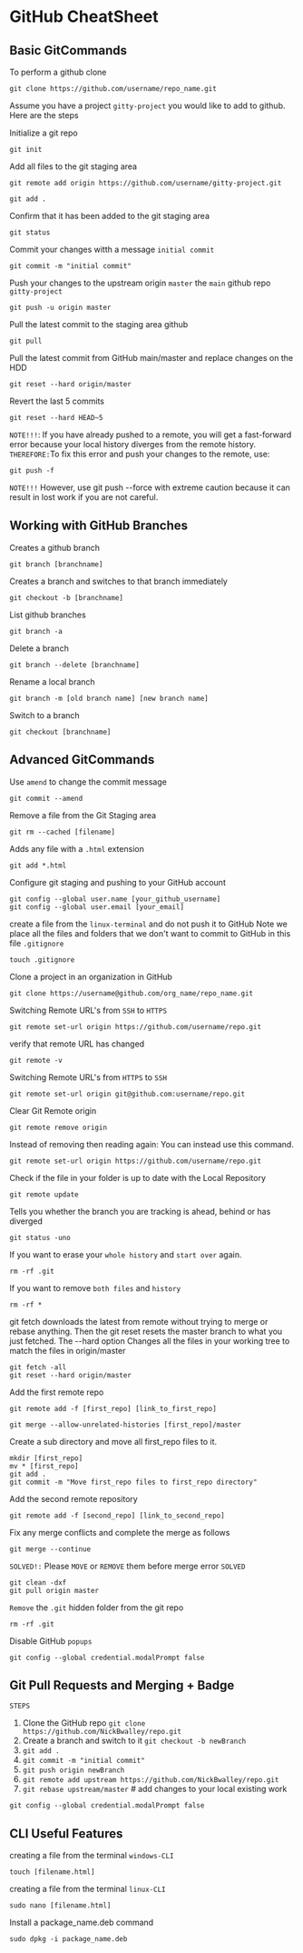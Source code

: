 # GitHub CheatSheet

## Basic GitCommands

To perform a github clone

```
git clone https://github.com/username/repo_name.git
```

Assume you have a project `gitty-project` you would like to add to github. Here are the steps

Initialize a git repo

```
git init
```

Add all files to the git staging area

```
git remote add origin https://github.com/username/gitty-project.git
```

```
git add .
```

Confirm that it has been added to the git staging area

```
git status
```

Commit your changes witth a message `initial commit`

```
git commit -m "initial commit"
```

Push your changes to the upstream origin `master` the `main` github repo `gitty-project`

```
git push -u origin master
```

Pull the latest commit to the staging area github

```
git pull
```

Pull the latest commit from GitHub main/master and replace changes on the HDD

```
git reset --hard origin/master
```

Revert the last 5 commits

```
git reset --hard HEAD~5
```

`NOTE!!!`: If you have already pushed to a remote, you will get a fast-forward error because your local history diverges from the remote history.
`THEREFORE:`To fix this error and push your changes to the remote, use:

```
git push -f
```

`NOTE!!!` However, use git push --force with extreme caution because it can result in lost work if you are not careful.

## Working with GitHub Branches

Creates a github branch

```
git branch [branchname]
```

Creates a branch and switches to that branch immediately

```
git checkout -b [branchname]
```

List github branches

```
git branch -a
```

Delete a branch

```
git branch --delete [branchname]
```

Rename a local branch

```
git branch -m [old branch name] [new branch name]
```

Switch to a branch

```
git checkout [branchname]
```

## Advanced GitCommands

Use `amend` to change the commit message

```
git commit --amend
```

Remove a file from the Git Staging area

```
git rm --cached [filename]
```

Adds any file with a `.html` extension

```
git add *.html
```

Configure git staging and pushing to your GitHub account

```
git config --global user.name [your_github_username]
git config --global user.email [your_email]
```

create a file from the `linux-terminal` and do not push it to GitHub
Note we place all the files and folders that we don't want to commit to GitHub in this file `.gitignore`

```
touch .gitignore
```

Clone a project in an organization in GitHub

```
git clone https://username@github.com/org_name/repo_name.git
```

Switching Remote URL's from `SSH` to `HTTPS`

```
git remote set-url origin https://github.com/username/repo.git
```

verify that remote URL has changed

```
git remote -v
```

Switching Remote URL's from `HTTPS` to `SSH`

```
git remote set-url origin git@github.com:username/repo.git
```

Clear Git Remote origin

```
git remote remove origin
```

Instead of removing then reading again: You can instead use this command.

```
git remote set-url origin https://github.com/username/repo.git
```

Check if the file in your folder is up to date with the Local Repository

```
git remote update
```

Tells you whether the branch you are tracking is ahead, behind or has diverged

```
git status -uno
```

If you want to erase your `whole history` and `start over` again.

```
rm -rf .git
```

If you want to remove `both files` and `history`

```
rm -rf *
```

git fetch downloads the latest from remote without trying to merge or rebase anything.
Then the git reset resets the master branch to what you just fetched. The --hard option
Changes all the files in your working tree to match the files in origin/master

```
git fetch -all
git reset --hard origin/master
```

Add the first remote repo

```
git remote add -f [first_repo] [link_to_first_repo]
```

```
git merge --allow-unrelated-histories [first_repo]/master
```

Create a sub directory and move all first_repo files to it.

```
mkdir [first_repo]
mv * [first_repo]
git add .
git commit -m "Move first_repo files to first_repo directory"
```

Add the second remote repository

```
git remote add -f [second_repo] [link_to_second_repo]
```

Fix any merge conflicts and complete the merge as follows

```
git merge --continue
```

`SOLVED!:` Please `MOVE` or `REMOVE` them before merge error `SOLVED`

```
git clean -dxf
git pull origin master
```

`Remove` the `.git` hidden folder from the git repo

```
rm -rf .git
```

Disable GitHub `popups`

```
git config --global credential.modalPrompt false
```

## Git Pull Requests and Merging + Badge

`STEPS`

1. Clone the GitHub repo `git clone https://github.com/NickBwalley/repo.git`
2. Create a branch and switch to it `git checkout -b newBranch`
3. `git add .`
4. `git commit -m "initial commit"`
5. `git push origin newBranch`
6. `git remote add upstream https://github.com/NickBwalley/repo.git`
7. `git rebase upstream/master` # add changes to your local existing work

```
git config --global credential.modalPrompt false
```

## CLI Useful Features

creating a file from the terminal `windows-CLI`

```
touch [filename.html]
```

creating a file from the terminal `linux-CLI`

```
sudo nano [filename.html]
```

Install a package_name.deb command

```
sudo dpkg -i package_name.deb
```
